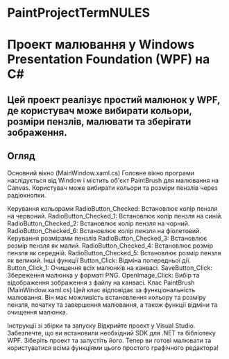 # PaintProjectTermNULES
# Проект малювання у Windows Presentation Foundation (WPF) на C#
## Цей проект реалізує простий малюнок у WPF, де користувач може вибирати кольори, розміри пензлів, малювати та зберігати зображення.

## Огляд
Основний вікно (MainWindow.xaml.cs)
Головне вікно програми наслідується від Window і містить об'єкт PaintBrush для малювання на Canvas. Користувач може вибирати кольори та розміри пензлів через радіокнопки.

Керування кольорами
RadioButton_Checked: Встановлює колір пензля на червоний.
RadioButton_Checked_1: Встановлює колір пензля на синій.
RadioButton_Checked_2: Встановлює колір пензля на чорний.
RadioButton_Checked_6: Встановлює колір пензля на фіолетовий.
Керування розмірами пензлів
RadioButton_Checked_3: Встановлює розмір пензля як малий.
RadioButton_Checked_4: Встановлює розмір пензля як середній.
RadioButton_Checked_5: Встановлює розмір пензля як великий.
Інші функції
Button_Click: Відміна попередньої дії.
Button_Click_1: Очищення всіх малюнків на канвасі.
SaveButton_Click: Збереження малюнка у форматі PNG.
OpenImage_Click: Вибір та відображення зображення з файлу на канвасі.
Клас PaintBrush (MainWindow.xaml.cs)
Цей клас відповідає за функціональність малювання. Він має можливість встановлення кольору та розміру пензля, початку та завершення малювання, а також функції відміни та очищення малюнка.

Інструкції зі збірки та запуску
Відкрийте проект у Visual Studio.
Забезпечте, що ви встановили необхідний SDK для .NET та бібліотеку WPF.
Зіберіть проект та запустіть його.
Тепер ви готові малювати та користуватися всіма функціями цього простого графічного редактора!
